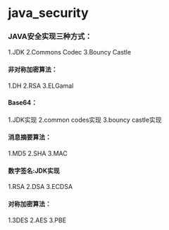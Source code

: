 # java_security

### JAVA安全实现三种方式：
1.JDK 2.Commons Codec 3.Bouncy Castle

#### 非对称加密算法：
1.DH 2.RSA 3.ELGamal

#### Base64：
1.JDK实现 2.common codes实现 3.bouncy castle实现

#### 消息摘要算法：
1.MD5 2.SHA 3.MAC

#### 数字签名:JDK实现
1.RSA 2.DSA 3.ECDSA

#### 对称加密算法：
1.3DES 2.AES 3.PBE